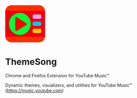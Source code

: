 ![ThemeSong icon](/src/assets/icon-128.png)

# ThemeSong

Chrome and Firefox Extension for YouTube Music™

Dynamic themes, visualizers, and utilities for YouTube Music™ (https://music.youtube.com)
